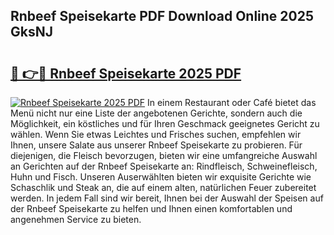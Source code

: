 ## Rnbeef Speisekarte PDF Download Online 2025 GksNJ

# <h2><a href="http://gcbcjc3.nevu.top/?p=Rnbeef+Speisekarte">🔗 👉🔴 Rnbeef Speisekarte 2025 PDF</a></h2>

[![Rnbeef Speisekarte 2025 PDF](https://i.imgur.com/dBaPXMq.png)](http://gcbcjc3.nevu.top/?p=Rnbeef+Speisekarte)
In einem Restaurant oder Café bietet das Menü nicht nur eine Liste der angebotenen Gerichte, sondern auch die Möglichkeit, ein köstliches und für Ihren Geschmack geeignetes Gericht zu wählen. Wenn Sie etwas Leichtes und Frisches suchen, empfehlen wir Ihnen, unsere Salate aus unserer Rnbeef Speisekarte zu probieren. Für diejenigen, die Fleisch bevorzugen, bieten wir eine umfangreiche Auswahl an Gerichten auf der Rnbeef Speisekarte an: Rindfleisch, Schweinefleisch, Huhn und Fisch. Unseren Auserwählten bieten wir exquisite Gerichte wie Schaschlik und Steak an, die auf einem alten, natürlichen Feuer zubereitet werden. In jedem Fall sind wir bereit, Ihnen bei der Auswahl der Speisen auf der Rnbeef Speisekarte zu helfen und Ihnen einen komfortablen und angenehmen Service zu bieten.
